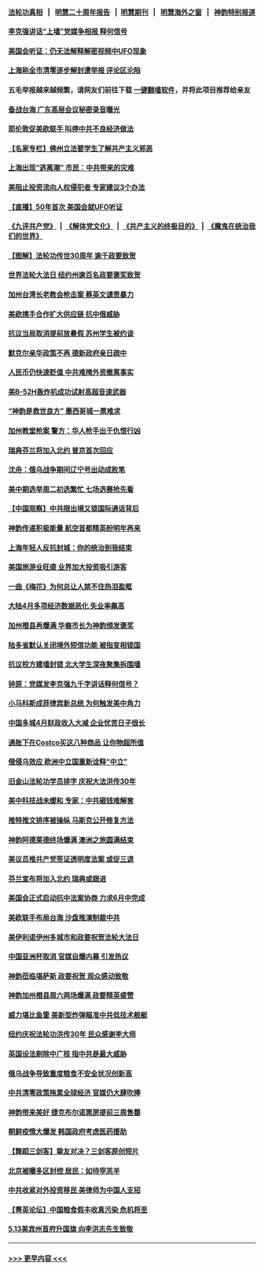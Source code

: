 #### [法轮功真相](https://github.com/gfw-breaker/truth/blob/master/README.md?t=0) &nbsp;&nbsp;|&nbsp;&nbsp; [明慧二十周年报告](https://github.com/gfw-breaker/mh-reports/blob/master/README.md?t=0) &nbsp;&nbsp;|&nbsp;&nbsp;[明慧期刊](https://github.com/gfw-breaker/mh-qikan) &nbsp;&nbsp;|&nbsp;&nbsp; [明慧海外之窗](https://github.com/gfw-breaker/mh-news/blob/master/README.md?t=0) &nbsp;&nbsp;|&nbsp;&nbsp; [神韵特别报道](https://github.com/gfw-breaker/mh-news/blob/master/shenyun.md?t=0)
#### [李克强讲话“上墙”党媒争相报 释何信号](../pages/nf4514/n13739256.md?t=05180801) 
#### [美国会听证：仍无法解释解密视频中UFO现象](../pages/nf4514/n13739309.md?t=05180801) 
#### [上海称全市清零逐步解封遭举报 评论区沦陷](../pages/nf4514/n13739174.md?t=05180801) 
#### 五毛举报越来越频繁，请网友们前往下载 [一键翻墙软件](https://github.com/gfw-breaker/ssr-accounts)，并将此项目推荐给亲友
#### [备战台海 广东高层会议秘密录音曝光](../pages/nf4514/n13739318.md?t=05180801) 
#### [耶伦敦促美欧联手 叫停中共不良经济做法](../pages/nf4514/n13739348.md?t=05180801) 
#### [【名家专栏】佛州立法要学生了解共产主义邪恶](../pages/nf4514/n13739214.md?t=05180801) 
#### [上海出现“逃离潮” 市民：中共带来的灾难](../pages/nf4514/n13739175.md?t=05180801) 
#### [美阻止投资流向人权侵犯者 专家建议3个办法](../pages/nf4514/n13739120.md?t=05180801) 
#### [【直播】50年首次 美国会就UFO听证](../pages/nf4514/n13737995.md?t=05180801) 
#### [《九评共产党》](https://github.com/begood0513/9ping.md/blob/master/README.md) &nbsp;|&nbsp; [《解体党文化》](../../../../jtdwh.md/blob/master/README.md)  &nbsp;|&nbsp; [《共产主义的终极目的》](../../../../gczydzjmd.md/blob/master/README.md) &nbsp;|&nbsp; [《魔鬼在统治我们的世界》](../../../../mgztzwmdsj.md/blob/master/README.md) 
#### [【图解】法轮功传世30周年 逾千政要致贺](../pages/nf4514/n13739257.md?t=05180801) 
#### [世界法轮大法日 纽约州逾百名政要褒奖致贺](../pages/nf4514/n13735132.md?t=05180801) 
#### [加州台湾长老教会枪击案 蔡英文谴责暴力](../pages/nf4514/n13739071.md?t=05180801) 
#### [美欧携手合作扩大供应链 抗中俄威胁](../pages/nf4514/n13739032.md?t=05180801) 
#### [抗议当局取消提前放暑假 苏州学生被约谈](../pages/nf4514/n13738981.md?t=05180801) 
#### [默克尔亲华政策不再 德新政府亲日疏中](../pages/nf4514/n13738962.md?t=05180801) 
#### [人民币仍快速贬值 中共难掩外资撤离事实](../pages/nf4514/n13738925.md?t=05180801) 
#### [美B-52H轰炸机成功试射高超音速武器](../pages/nf4514/n13738825.md?t=05180801) 
#### [“神韵是救世良方” 墨西哥城一票难求](../pages/nf4514/n13738415.md?t=05180801) 
#### [加州教堂枪案 警方：华人枪手出于仇恨行凶](../pages/nf4514/n13738720.md?t=05180801) 
#### [瑞典芬兰将加入北约 普京首次回应](../pages/nf4514/n13738654.md?t=05180801) 
#### [沈舟：俄乌战争期间辽宁号出动成败笔](../pages/nf4514/n13737879.md?t=05180801) 
#### [美中期选举周二初选繁忙 七场选赛抢先看](../pages/nf4514/n13738480.md?t=05180801) 
#### [【中国观察】中共限出境又锁国际通话背后](../pages/nf4514/n13738584.md?t=05180801) 
#### [神韵传递积极能量 航空首都精英盼明年再来](../pages/nf4514/n13738484.md?t=05180801) 
#### [上海年轻人反抗封城：你的统治到我结束](../pages/nf4514/n13738588.md?t=05180801) 
#### [美国旅游业旺盛 业界加大投资吸引游客](../pages/nf4514/n13738532.md?t=05180801) 
#### [一曲《梅花》为何总让人禁不住热泪盈眶](../pages/nf4514/n13737123.md?t=05180801) 
#### [大陆4月多项经济数据恶化 失业率飙高](../pages/nf4514/n13738358.md?t=05180801) 
#### [加州橙县再爆满 华裔市长为神韵颁发褒奖](../pages/nf4514/n13738247.md?t=05180801) 
#### [陆多省默认关闭境外短信功能 被指变相锁国](../pages/nf4514/n13738307.md?t=05180801) 
#### [抗议校方建墙封锁 北大学生深夜聚集拆围墙](../pages/nf4514/n13738065.md?t=05180801) 
#### [钟原：党媒发李克强九千字讲话释何信号？](../pages/nf4514/n13737062.md?t=05180801) 
#### [小马科斯成菲律宾新总统 为何触发美中角力](../pages/nf4514/n13737955.md?t=05180801) 
#### [中国多城4月财政收入大减 企业忧苦日子很长](../pages/nf4514/n13737994.md?t=05180801) 
#### [通胀下在Costco买这八种商品 让你物超所值](../pages/nf4514/n13733702.md?t=05180801) 
#### [俄侵乌效应 欧洲中立国重新诠释“中立”](../pages/nf4514/n13737941.md?t=05180801) 
#### [旧金山法轮功学员排字 庆祝大法洪传30年](../pages/nf4514/n13737229.md?t=05180801) 
#### [美中科技战未缓和 专家：中共砸钱难解套](../pages/nf4514/n13737767.md?t=05180801) 
#### [推特推文排序被操纵 马斯克公开修复方法](../pages/nf4514/n13737800.md?t=05180801) 
#### [神韵阿德莱德终场爆满 澳洲之旅圆满结束](../pages/nf4514/n13737842.md?t=05180801) 
#### [美议员推共产党签证透明度法案 或促三退](../pages/nf4514/n13737821.md?t=05180801) 
#### [芬兰宣布将加入北约 瑞典或跟进](../pages/nf4514/n13737706.md?t=05180801) 
#### [美国会正式启动抗中法案协商 力求6月中完成](../pages/nf4514/n13737740.md?t=05180801) 
#### [美欧联手布局台海 沙盘推演制裁中共](../pages/nf4514/n13731643.md?t=05180801) 
#### [美伊利诺伊州多城市和政要祝贺法轮大法日](../pages/nf4514/n13737149.md?t=05180801) 
#### [中国亚洲杯取消 官媒自爆内幕 引发热议](../pages/nf4514/n13737653.md?t=05180801) 
#### [神韵莅临堪萨斯 政要祝贺 观众感动致敬](../pages/nf4514/n13737708.md?t=05180801) 
#### [神韵加州橙县周六两场爆满 政要精英盛赞](../pages/nf4514/n13737396.md?t=05180801) 
#### [威力堪比鱼雷 美新型炸弹瞄准中共低技术舰艇](../pages/nf4514/n13730798.md?t=05180801) 
#### [纽约庆祝法轮功洪传30年 民众感谢李大师](../pages/nf4514/n13736244.md?t=05180801) 
#### [英国设法剔除中广核 指中共是最大威胁](../pages/nf4514/n13737324.md?t=05180801) 
#### [俄乌战争导致重度粮食不安全状况创新高](../pages/nf4514/n13737297.md?t=05180801) 
#### [中共清零政策拖累全球经济 官媒仍大肆吹捧](../pages/nf4514/n13737257.md?t=05180801) 
#### [神韵带来美好 捷克布尔诺票房提前三周售罄](../pages/nf4514/n13737313.md?t=05180801) 
#### [朝鲜疫情大爆发 韩国政府考虑医药援助](../pages/nf4514/n13737201.md?t=05180801) 
#### [【舞蹈三剑客】挚友对决？三剑客原创短片](../pages/nf4514/n13737104.md?t=05180801) 
#### [北京被曝多区封控 居民：如待宰羔羊](../pages/nf4514/n13735980.md?t=05180801) 
#### [中共收紧对外投资移民 美律师为中国人支招](../pages/nf4514/n13736415.md?t=05180801) 
#### [【菁英论坛】中国粮食假丰收真污染 危机将至](../pages/nf4514/n13736862.md?t=05180801) 
#### [5.13美宾州首府升国旗 向李洪志先生致敬](../pages/nf4514/n13737058.md?t=05180801) 

----
#### [ >>> 更早内容 <<< ](../indexes/nf4514-earlier.md)
